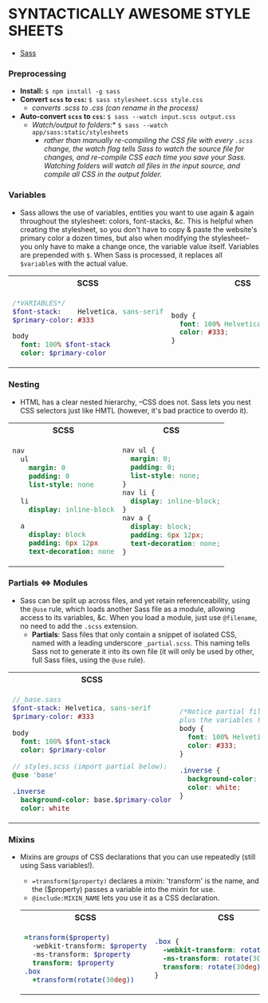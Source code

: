 # SYNTACTICALLY AWESOME STYLE SHEETS
- [Sass](https://sass-lang.com/)

### Preprocessing
- **Install:** ```$ npm install -g sass```
- **Convert ```scss``` to ```css```:** ```$ sass stylesheet.scss style.css```
  - *converts .scss to .css (can rename in the process)*
- **Auto-convert ```scss``` to ```css```:** ```$ sass --watch input.scss output.css```
  - *Watch/output to folders:** ```$ sass --watch app/sass:static/stylesheets```
    - *rather than manually re-compiling the CSS file with every ```.scss``` change, the watch flag tells Sass to watch the source file for changes, and re-compile CSS each time you save your Sass. Watching folders will watch all files in the input source, and compile all CSS in the output folder.*

### Variables
- Sass allows the use of variables, entities you want to use again & again throughout the stylesheet: colors, font-stacks, &c. This is helpful when creating the stylesheet, so you don't have to copy & paste the website's primary color a dozen times, but also when modifying the stylesheet– you only have to make a change once, the variable value itself. Variables are prepended with ```$```. When Sass is processed, it replaces all ```$variable```s with the actual value.

<table>
<tr>
<th>SCSS</th>
<th>CSS</th>
</tr>
<tr>
<td>

```sass
/*VARIABLES*/
$font-stack:    Helvetica, sans-serif
$primary-color: #333

body
  font: 100% $font-stack
  color: $primary-color
```

</td>
<td>

```css
body {
  font: 100% Helvetica, sans-serif;
  color: #333;
}
```

</td>
</tr>
</table>



### Nesting
- HTML has a clear nested hierarchy, –CSS does not. Sass lets you nest CSS selectors just like HMTL (however, it's bad practice to overdo it).



<table>
<tr>
<th>SCSS</th>
<th>CSS</th>
</tr>
<tr>
<td>

```sass
nav
  ul
    margin: 0
    padding: 0
    list-style: none

  li
    display: inline-block

  a
    display: block
    padding: 6px 12px
    text-decoration: none
```

</td>
<td>

```css
nav ul {
  margin: 0;
  padding: 0;
  list-style: none;
}
nav li {
  display: inline-block;
}
nav a {
  display: block;
  padding: 6px 12px;
  text-decoration: none;
}
```

</td>
</tr>
</table>




### Partials <=> Modules
- Sass can be split up across files, and yet retain referenceability, using the ```@use``` rule, which loads another Sass file as a module, allowing access to its variables, &c. When you load a module, just use ```@filename```, no need to add the ```.scss``` extension.
  - **Partials**: Sass files that only contain a snippet of isolated CSS, named with a leading underscore ```_partial.scss```. This naming tells Sass not to generate it into its own file (it will only be used by other, full Sass files, using the ```@use``` rule).

<table><tr><th>SCSS</th><th>CSS</th></tr><tr><td>

```sass
//_base.sass
$font-stack: Helvetica, sans-serif
$primary-color: #333

body
  font: 100% $font-stack
  color: $primary-color

```
```sass
// styles.scss (import partial below):
@use 'base' 

.inverse
  background-color: base.$primary-color
  color: white

```

</td><td>

```css
/*Notice partial file's body{} was imported,
plus the variables for use in .inverse*/
body { 
  font: 100% Helvetica, sans-serif;
  color: #333;
}

.inverse {
  background-color: #333;
  color: white;
}

```

</td></tr></table>



### Mixins
- Mixins are *groups* of CSS declarations that you can use repeatedly (still using Sass variables!).
  - ```=transform($property)``` declares a mixin: 'transform' is the name, and the ($property) passes a variable into the mixin for use.
  - ```@include:MIXIN_NAME``` lets you use it as a CSS declaration.
  
  <table><tr><th>SCSS</th><th>CSS</th></tr><tr><td>

```sass
=transform($property)
  -webkit-transform: $property
  -ms-transform: $property
  transform: $property
.box
  +transform(rotate(30deg))

```

</td><td>

```css
.box {
  -webkit-transform: rotate(30deg);
  -ms-transform: rotate(30deg);
  transform: rotate(30deg);
}
```

</td></tr></table>








